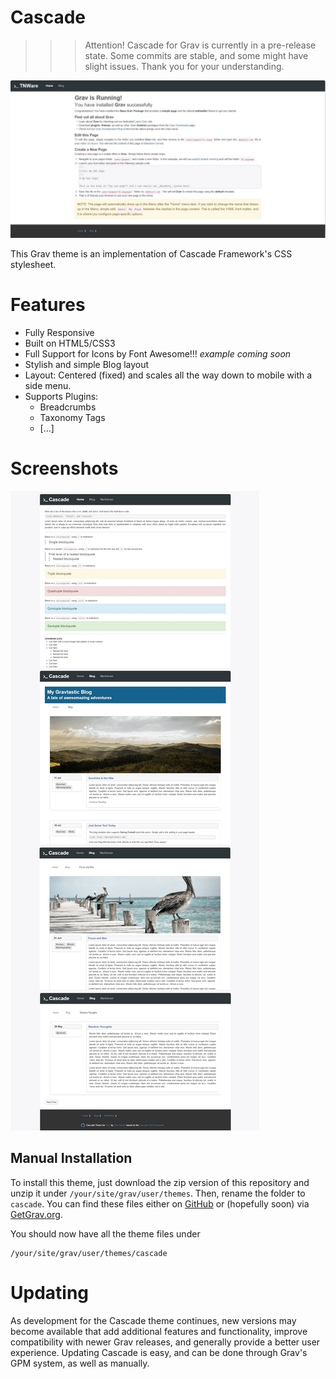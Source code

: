 # Cascade

>>> Attention! Cascade for Grav is currently in a pre-release state. Some commits are stable, and some might have slight issues. Thank you for your understanding.

![Cascade](/screenshot.jpg)

This Grav theme is an implementation of Cascade Framework's CSS stylesheet.

# Features

* Fully Responsive
* Built on HTML5/CSS3
* Full Support for Icons by Font Awesome!!! _example coming soon_
* Stylish and simple Blog layout
* Layout: Centered (fixed) and scales all the way down to mobile with a side menu.
* Supports Plugins:
  - Breadcrumbs
  - Taxonomy Tags
  - [...]

# Screenshots

![Cascade](/img/features.jpg)

## Manual Installation

To install this theme, just download the zip version of this repository and unzip it under `/your/site/grav/user/themes`. Then, rename the folder to `cascade`. You can find these files either on [GitHub](https://github.com/tnware/grav-theme-cascade) or (hopefully soon) via [GetGrav.org](http://getgrav.org/downloads/themes).

You should now have all the theme files under

    /your/site/grav/user/themes/cascade

# Updating

As development for the Cascade theme continues, new versions may become available that add additional features and functionality, improve compatibility with newer Grav releases, and generally provide a better user experience. Updating Cascade is easy, and can be done through Grav's GPM system, as well as manually.
